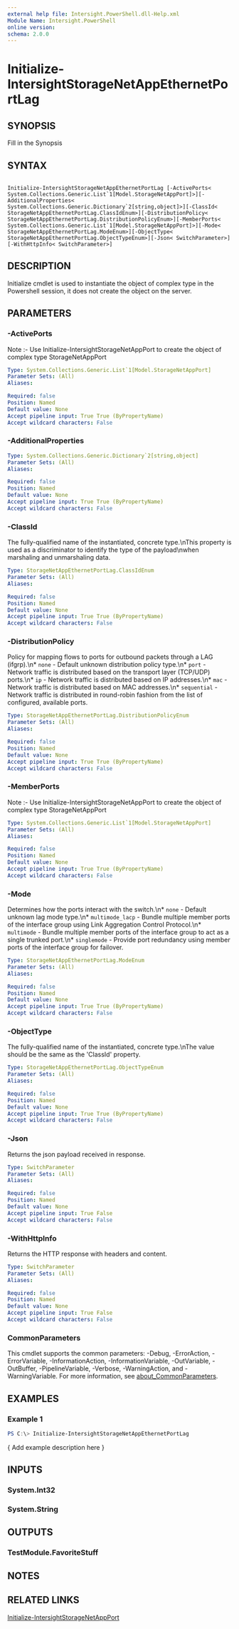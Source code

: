```yaml
---
external help file: Intersight.PowerShell.dll-Help.xml
Module Name: Intersight.PowerShell
online version:
schema: 2.0.0
---
```


# Initialize-IntersightStorageNetAppEthernetPortLag

## SYNOPSIS
Fill in the Synopsis

## SYNTAX

```

Initialize-IntersightStorageNetAppEthernetPortLag [-ActivePorts< System.Collections.Generic.List`1[Model.StorageNetAppPort]>][-AdditionalProperties< System.Collections.Generic.Dictionary`2[string,object]>][-ClassId< StorageNetAppEthernetPortLag.ClassIdEnum>][-DistributionPolicy< StorageNetAppEthernetPortLag.DistributionPolicyEnum>][-MemberPorts< System.Collections.Generic.List`1[Model.StorageNetAppPort]>][-Mode< StorageNetAppEthernetPortLag.ModeEnum>][-ObjectType< StorageNetAppEthernetPortLag.ObjectTypeEnum>][-Json< SwitchParameter>][-WithHttpInfo< SwitchParameter>]

```

## DESCRIPTION

Initialize cmdlet is used to instantiate the object of complex type in the Powershell session, it does not create the object on the server.

## PARAMETERS

### -ActivePorts


Note :- Use Initialize-IntersightStorageNetAppPort to create the object of complex type StorageNetAppPort

```yaml
Type: System.Collections.Generic.List`1[Model.StorageNetAppPort]
Parameter Sets: (All)
Aliases:

Required: false
Position: Named
Default value: None
Accept pipeline input: True True (ByPropertyName)
Accept wildcard characters: False
```

### -AdditionalProperties


```yaml
Type: System.Collections.Generic.Dictionary`2[string,object]
Parameter Sets: (All)
Aliases:

Required: false
Position: Named
Default value: None
Accept pipeline input: True True (ByPropertyName)
Accept wildcard characters: False
```

### -ClassId
The fully-qualified name of the instantiated, concrete type.\nThis property is used as a discriminator to identify the type of the payload\nwhen marshaling and unmarshaling data.

```yaml
Type: StorageNetAppEthernetPortLag.ClassIdEnum
Parameter Sets: (All)
Aliases:

Required: false
Position: Named
Default value: None
Accept pipeline input: True True (ByPropertyName)
Accept wildcard characters: False
```

### -DistributionPolicy
Policy for mapping flows to ports for outbound packets through a LAG (ifgrp).\n* `none` - Default unknown distribution policy type.\n* `port` - Network traffic is distributed based on the transport layer (TCP/UDP) ports.\n* `ip` - Network traffic is distributed based on IP addresses.\n* `mac` - Network traffic is distributed based on MAC addresses.\n* `sequential` - Network traffic is distributed in round-robin fashion from the list of configured, available ports.

```yaml
Type: StorageNetAppEthernetPortLag.DistributionPolicyEnum
Parameter Sets: (All)
Aliases:

Required: false
Position: Named
Default value: None
Accept pipeline input: True True (ByPropertyName)
Accept wildcard characters: False
```

### -MemberPorts


Note :- Use Initialize-IntersightStorageNetAppPort to create the object of complex type StorageNetAppPort

```yaml
Type: System.Collections.Generic.List`1[Model.StorageNetAppPort]
Parameter Sets: (All)
Aliases:

Required: false
Position: Named
Default value: None
Accept pipeline input: True True (ByPropertyName)
Accept wildcard characters: False
```

### -Mode
Determines how the ports interact with the switch.\n* `none` - Default unknown lag mode type.\n* `multimode_lacp` - Bundle multiple member ports of the interface group using Link Aggregation Control Protocol.\n* `multimode` - Bundle multiple member ports of the interface group to act as a single trunked port.\n* `singlemode` - Provide port redundancy using member ports of the interface group for failover.

```yaml
Type: StorageNetAppEthernetPortLag.ModeEnum
Parameter Sets: (All)
Aliases:

Required: false
Position: Named
Default value: None
Accept pipeline input: True True (ByPropertyName)
Accept wildcard characters: False
```

### -ObjectType
The fully-qualified name of the instantiated, concrete type.\nThe value should be the same as the &apos;ClassId&apos; property.

```yaml
Type: StorageNetAppEthernetPortLag.ObjectTypeEnum
Parameter Sets: (All)
Aliases:

Required: false
Position: Named
Default value: None
Accept pipeline input: True True (ByPropertyName)
Accept wildcard characters: False
```

### -Json
Returns the json payload received in response.

```yaml
Type: SwitchParameter
Parameter Sets: (All)
Aliases:

Required: false
Position: Named
Default value: None
Accept pipeline input: True False
Accept wildcard characters: False
```

### -WithHttpInfo
Returns the HTTP response with headers and content.

```yaml
Type: SwitchParameter
Parameter Sets: (All)
Aliases:

Required: false
Position: Named
Default value: None
Accept pipeline input: True False
Accept wildcard characters: False
```


### CommonParameters
This cmdlet supports the common parameters: -Debug, -ErrorAction, -ErrorVariable, -InformationAction, -InformationVariable, -OutVariable, -OutBuffer, -PipelineVariable, -Verbose, -WarningAction, and -WarningVariable. For more information, see [about_CommonParameters](http://go.microsoft.com/fwlink/?LinkID=113216).

## EXAMPLES

### Example 1
```powershell
PS C:\> Initialize-IntersightStorageNetAppEthernetPortLag
```

{ Add example description here }

## INPUTS

### System.Int32

### System.String

## OUTPUTS

### TestModule.FavoriteStuff

## NOTES

## RELATED LINKS

[Initialize-IntersightStorageNetAppPort](./Initialize-IntersightStorageNetAppPort.md)
